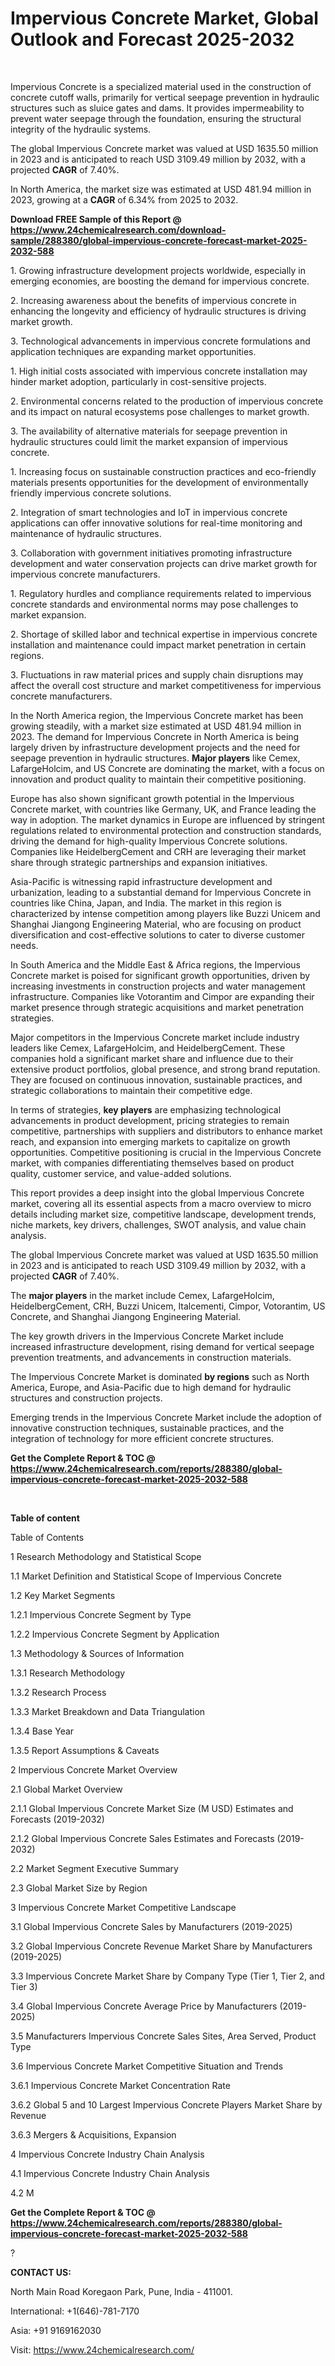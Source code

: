 <h1>Impervious Concrete Market, Global Outlook and Forecast 2025-2032</h1><br/><p>Impervious Concrete is a specialized material used in the construction of concrete cutoff walls, primarily for vertical seepage prevention in hydraulic structures such as sluice gates and dams. It provides impermeability to prevent water seepage through the foundation, ensuring the structural integrity of the hydraulic systems.</p>
 
 
 
 <p>The global Impervious Concrete market was valued at USD 1635.50 million in 2023 and is anticipated to reach USD 3109.49 million by 2032, with a projected <strong>CAGR</strong> of 7.40%.</p>
 
 
 
 <p>In North America, the market size was estimated at USD 481.94 million in 2023, growing at a <strong>CAGR</strong> of 6.34% from 2025 to 2032.</p>
 
 
 
 <div><b>Download FREE Sample of this Report @ <a href="https://www.24chemicalresearch.com/download-sample/288380/global-impervious-concrete-forecast-market-2025-2032-588">https://www.24chemicalresearch.com/download-sample/288380/global-impervious-concrete-forecast-market-2025-2032-588</a></b></div>
 
 
 
 <p>1. Growing infrastructure development projects worldwide, especially in emerging economies, are boosting the demand for impervious concrete.</p>
 
 
 
 <p>2. Increasing awareness about the benefits of impervious concrete in enhancing the longevity and efficiency of hydraulic structures is driving market growth.</p>
 
 
 
 <p>3. Technological advancements in impervious concrete formulations and application techniques are expanding market opportunities.</p>
 
 
 
 <p>1. High initial costs associated with impervious concrete installation may hinder market adoption, particularly in cost-sensitive projects.</p>
 
 
 
 <p>2. Environmental concerns related to the production of impervious concrete and its impact on natural ecosystems pose challenges to market growth.</p>
 
 
 
 <p>3. The availability of alternative materials for seepage prevention in hydraulic structures could limit the market expansion of impervious concrete.</p>
 
 
 
 <p>1. Increasing focus on sustainable construction practices and eco-friendly materials presents opportunities for the development of environmentally friendly impervious concrete solutions.</p>
 
 
 
 <p>2. Integration of smart technologies and IoT in impervious concrete applications can offer innovative solutions for real-time monitoring and maintenance of hydraulic structures.</p>
 
 
 
 <p>3. Collaboration with government initiatives promoting infrastructure development and water conservation projects can drive market growth for impervious concrete manufacturers.</p>
 
 
 
 <p>1. Regulatory hurdles and compliance requirements related to impervious concrete standards and environmental norms may pose challenges to market expansion.</p>
 
 
 
 <p>2. Shortage of skilled labor and technical expertise in impervious concrete installation and maintenance could impact market penetration in certain regions.</p>
 
 
 
 <p>3. Fluctuations in raw material prices and supply chain disruptions may affect the overall cost structure and market competitiveness for impervious concrete manufacturers.</p>
 
 
 
 <p>In the North America region, the Impervious Concrete market has been growing steadily, with a market size estimated at USD 481.94 million in 2023. The demand for Impervious Concrete in North America is being largely driven by infrastructure development projects and the need for seepage prevention in hydraulic structures. <strong>Major players</strong> like Cemex, LafargeHolcim, and US Concrete are dominating the market, with a focus on innovation and product quality to maintain their competitive positioning.</p>
 
 
 
 <p>Europe has also shown significant growth potential in the Impervious Concrete market, with countries like Germany, UK, and France leading the way in adoption. The market dynamics in Europe are influenced by stringent regulations related to environmental protection and construction standards, driving the demand for high-quality Impervious Concrete solutions. Companies like HeidelbergCement and CRH are leveraging their market share through strategic partnerships and expansion initiatives.</p>
 
 
 
 <p>Asia-Pacific is witnessing rapid infrastructure development and urbanization, leading to a substantial demand for Impervious Concrete in countries like China, Japan, and India. The market in this region is characterized by intense competition among players like Buzzi Unicem and Shanghai Jiangong Engineering Material, who are focusing on product diversification and cost-effective solutions to cater to diverse customer needs.</p>
 
 
 
 <p>In South America and the Middle East & Africa regions, the Impervious Concrete market is poised for significant growth opportunities, driven by increasing investments in construction projects and water management infrastructure. Companies like Votorantim and Cimpor are expanding their market presence through strategic acquisitions and market penetration strategies.</p>
 
 
 
 <p>Major competitors in the Impervious Concrete market include industry leaders like Cemex, LafargeHolcim, and HeidelbergCement. These companies hold a significant market share and influence due to their extensive product portfolios, global presence, and strong brand reputation. They are focused on continuous innovation, sustainable practices, and strategic collaborations to maintain their competitive edge.</p>
 
 
 
 <p>In terms of strategies, <strong>key players</strong> are emphasizing technological advancements in product development, pricing strategies to remain competitive, partnerships with suppliers and distributors to enhance market reach, and expansion into emerging markets to capitalize on growth opportunities. Competitive positioning is crucial in the Impervious Concrete market, with companies differentiating themselves based on product quality, customer service, and value-added solutions.</p>
 
 
 
 <p>This report provides a deep insight into the global Impervious Concrete market, covering all its essential aspects from a macro overview to micro details including market size, competitive landscape, development trends, niche markets, key drivers, challenges, SWOT analysis, and value chain analysis.</p>
 
 
 
 <p>The global Impervious Concrete market was valued at USD 1635.50 million in 2023 and is anticipated to reach USD 3109.49 million by 2032, with a projected <strong>CAGR</strong> of 7.40%.</p>
 
 
 
 <p>The <strong>major players</strong> in the market include Cemex, LafargeHolcim, HeidelbergCement, CRH, Buzzi Unicem, Italcementi, Cimpor, Votorantim, US Concrete, and Shanghai Jiangong Engineering Material.</p>
 
 
 
 <p>The key growth drivers in the Impervious Concrete Market include increased infrastructure development, rising demand for vertical seepage prevention treatments, and advancements in construction materials.</p>
 
 
 
 <p>The Impervious Concrete Market is dominated <strong>by regions</strong> such as North America, Europe, and Asia-Pacific due to high demand for hydraulic structures and construction projects.</p>
 
 
 
 <p>Emerging trends in the Impervious Concrete Market include the adoption of innovative construction techniques, sustainable practices, and the integration of technology for more efficient concrete structures.</p>
 
 
 
 <div><b>Get the Complete Report & TOC @ <a href="https://www.24chemicalresearch.com/reports/288380/global-impervious-concrete-forecast-market-2025-2032-588">https://www.24chemicalresearch.com/reports/288380/global-impervious-concrete-forecast-market-2025-2032-588</a></b></div>
 
 
 
 <p><br />
 
 <b>Table of content</b></p>
 
 
 
 <p>Table of Contents<br />
 
 1 Research Methodology and Statistical Scope<br />
 
 1.1 Market Definition and Statistical Scope of Impervious Concrete<br />
 
 1.2 Key Market Segments<br />
 
 1.2.1 Impervious Concrete Segment by Type<br />
 
 1.2.2 Impervious Concrete Segment by Application<br />
 
 1.3 Methodology & Sources of Information<br />
 
 1.3.1 Research Methodology<br />
 
 1.3.2 Research Process<br />
 
 1.3.3 Market Breakdown and Data Triangulation<br />
 
 1.3.4 Base Year<br />
 
 1.3.5 Report Assumptions & Caveats<br />
 
 2 Impervious Concrete Market Overview<br />
 
 2.1 Global Market Overview<br />
 
 2.1.1 Global Impervious Concrete Market Size (M USD) Estimates and Forecasts (2019-2032)<br />
 
 2.1.2 Global Impervious Concrete Sales Estimates and Forecasts (2019-2032)<br />
 
 2.2 Market Segment Executive Summary<br />
 
 2.3 Global Market Size by Region<br />
 
 3 Impervious Concrete Market Competitive Landscape<br />
 
 3.1 Global Impervious Concrete Sales by Manufacturers (2019-2025)<br />
 
 3.2 Global Impervious Concrete Revenue Market Share by Manufacturers (2019-2025)<br />
 
 3.3 Impervious Concrete Market Share by Company Type (Tier 1, Tier 2, and Tier 3)<br />
 
 3.4 Global Impervious Concrete Average Price by Manufacturers (2019-2025)<br />
 
 3.5 Manufacturers Impervious Concrete Sales Sites, Area Served, Product Type<br />
 
 3.6 Impervious Concrete Market Competitive Situation and Trends<br />
 
 3.6.1 Impervious Concrete Market Concentration Rate<br />
 
 3.6.2 Global 5 and 10 Largest Impervious Concrete Players Market Share by Revenue<br />
 
 3.6.3 Mergers & Acquisitions, Expansion<br />
 
 4 Impervious Concrete Industry Chain Analysis<br />
 
 4.1 Impervious Concrete Industry Chain Analysis<br />
 
 4.2 M</p>
 
 
 
 <div><b>Get the Complete Report & TOC @ <a href="https://www.24chemicalresearch.com/reports/288380/global-impervious-concrete-forecast-market-2025-2032-588">https://www.24chemicalresearch.com/reports/288380/global-impervious-concrete-forecast-market-2025-2032-588</a></b></div>
 
 
 
 <p>? </p>
 
 
 
 <p><b>CONTACT US:</b><br />
 
 North Main Road Koregaon Park, Pune, India - 411001.<br />
 
 International: +1(646)-781-7170<br />
 
 Asia: +91 9169162030<br />
 
 Visit: <a href="https://www.24chemicalresearch.com/">https://www.24chemicalresearch.com/</a></p>